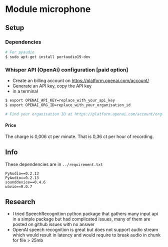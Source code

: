 # Module microphone

## Setup

### Dependencies

```sh
# For pyaudio
$ sudo apt-get install portaudio19-dev

```

### Whisper API (OpenAi) configuration [paid option]

- Create an billing account on https://platform.openai.com/account/
- Generate an API key, copy the API key
- in a terminal 

``` sh
$ export OPENAI_API_KEY=replace_with_your_api_key
$ export OPENAI_ORG_ID=replace_with_your_organisation_id

# Find your organisation ID at https://platform.openai.com/account/org-settings
```
#### Price

The charge is 0,006 ct per minute. That is 0,36 ct per hour of recording.


## Info

These dependencies are in `../requirement.txt`
```
PyAudio==0.2.13
PyAudio==0.2.13
sounddevice==0.4.6
wavio==0.0.7
```


## Research

- I tried SpeechRecognition python package that gathers many input api in a simple package but had complicated issues, many of them are posted on github issues with no answer
- OpenAI speech recognition is great but does not support audio stream which would result in latency and would require to break audio in chunk for file > 25mb
